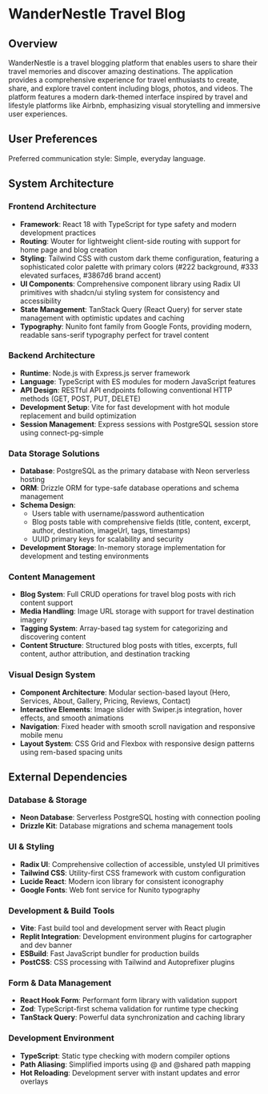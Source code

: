 # WanderNestle Travel Blog

## Overview

WanderNestle is a travel blogging platform that enables users to share their travel memories and discover amazing destinations. The application provides a comprehensive experience for travel enthusiasts to create, share, and explore travel content including blogs, photos, and videos. The platform features a modern dark-themed interface inspired by travel and lifestyle platforms like Airbnb, emphasizing visual storytelling and immersive user experiences.

## User Preferences

Preferred communication style: Simple, everyday language.

## System Architecture

### Frontend Architecture
- **Framework**: React 18 with TypeScript for type safety and modern development practices
- **Routing**: Wouter for lightweight client-side routing with support for home page and blog creation
- **Styling**: Tailwind CSS with custom dark theme configuration, featuring a sophisticated color palette with primary colors (#222 background, #333 elevated surfaces, #3867d6 brand accent)
- **UI Components**: Comprehensive component library using Radix UI primitives with shadcn/ui styling system for consistency and accessibility
- **State Management**: TanStack Query (React Query) for server state management with optimistic updates and caching
- **Typography**: Nunito font family from Google Fonts, providing modern, readable sans-serif typography perfect for travel content

### Backend Architecture
- **Runtime**: Node.js with Express.js server framework
- **Language**: TypeScript with ES modules for modern JavaScript features
- **API Design**: RESTful API endpoints following conventional HTTP methods (GET, POST, PUT, DELETE)
- **Development Setup**: Vite for fast development with hot module replacement and build optimization
- **Session Management**: Express sessions with PostgreSQL session store using connect-pg-simple

### Data Storage Solutions
- **Database**: PostgreSQL as the primary database with Neon serverless hosting
- **ORM**: Drizzle ORM for type-safe database operations and schema management
- **Schema Design**: 
  - Users table with username/password authentication
  - Blog posts table with comprehensive fields (title, content, excerpt, author, destination, imageUrl, tags, timestamps)
  - UUID primary keys for scalability and security
- **Development Storage**: In-memory storage implementation for development and testing environments

### Content Management
- **Blog System**: Full CRUD operations for travel blog posts with rich content support
- **Media Handling**: Image URL storage with support for travel destination imagery
- **Tagging System**: Array-based tag system for categorizing and discovering content
- **Content Structure**: Structured blog posts with titles, excerpts, full content, author attribution, and destination tracking

### Visual Design System
- **Component Architecture**: Modular section-based layout (Hero, Services, About, Gallery, Pricing, Reviews, Contact)
- **Interactive Elements**: Image slider with Swiper.js integration, hover effects, and smooth animations
- **Navigation**: Fixed header with smooth scroll navigation and responsive mobile menu
- **Layout System**: CSS Grid and Flexbox with responsive design patterns using rem-based spacing units

## External Dependencies

### Database & Storage
- **Neon Database**: Serverless PostgreSQL hosting with connection pooling
- **Drizzle Kit**: Database migrations and schema management tools

### UI & Styling
- **Radix UI**: Comprehensive collection of accessible, unstyled UI primitives
- **Tailwind CSS**: Utility-first CSS framework with custom configuration
- **Lucide React**: Modern icon library for consistent iconography
- **Google Fonts**: Web font service for Nunito typography

### Development & Build Tools
- **Vite**: Fast build tool and development server with React plugin
- **Replit Integration**: Development environment plugins for cartographer and dev banner
- **ESBuild**: Fast JavaScript bundler for production builds
- **PostCSS**: CSS processing with Tailwind and Autoprefixer plugins

### Form & Data Management
- **React Hook Form**: Performant form library with validation support
- **Zod**: TypeScript-first schema validation for runtime type checking
- **TanStack Query**: Powerful data synchronization and caching library

### Development Environment
- **TypeScript**: Static type checking with modern compiler options
- **Path Aliasing**: Simplified imports using @ and @shared path mapping
- **Hot Reloading**: Development server with instant updates and error overlays